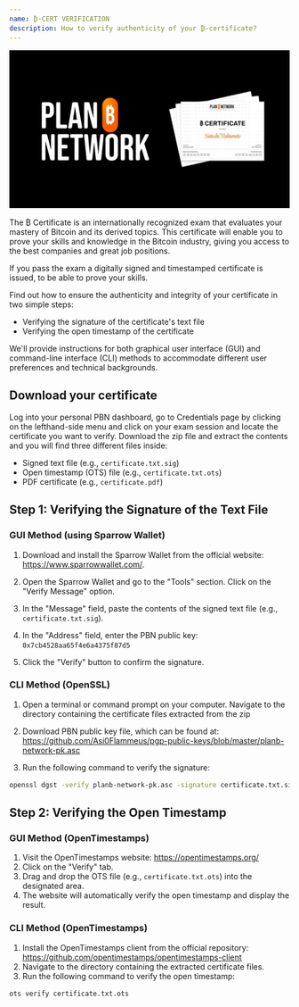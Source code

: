 ```yaml
---
name: ₿-CERT VERIFICATION
description: How to verify authenticity of your ₿-certificate?
---
```

![cover](assets/cover.webp)

The ₿ Certificate is an internationally recognized exam that evaluates your mastery of Bitcoin and its derived topics. This certificate will enable you to prove your skills and knowledge in the Bitcoin industry, giving you access to the best companies and great job positions.

If you pass the exam a digitally signed and timestamped certificate is issued, to be able to prove your skills.

Find out how to ensure the authenticity and integrity of your certificate in two simple steps:
- Verifying the signature of the certificate's text file
- Verifying the open timestamp of the certificate

We'll provide instructions for both graphical user interface (GUI) and command-line interface (CLI) methods to accommodate different user preferences and technical backgrounds.

## Download your certificate

Log into your personal PBN dashboard, go to Credentials page by clicking on the lefthand-side menu and click on your exam session and locate the certificate you want to verify.
Download the zip file and extract the contents and you will find three different files inside:

- Signed text file (e.g., `certificate.txt.sig`)
- Open timestamp (OTS) file (e.g., `certificate.txt.ots`)
- PDF certificate (e.g., `certificate.pdf`)

## Step 1: Verifying the Signature of the Text File


### GUI Method (using Sparrow Wallet)

1. Download and install the Sparrow Wallet from the official website: https://www.sparrowwallet.com/.

2. Open the Sparrow Wallet and go to the "Tools" section.
Click on the "Verify Message" option.

3. In the "Message" field, paste the contents of the signed text file (e.g., `certificate.txt.sig`).

4. In the "Address" field, enter the PBN public key: `0x7cb4528aa65f4e6a4375f87d5`

5. Click the "Verify" button to confirm the signature.

### CLI Method (OpenSSL)

1. Open a terminal or command prompt on your computer.
Navigate to the directory containing the certificate files extracted from the zip

2. Download PBN public key file, which can be found at: https://github.com/Asi0Flammeus/pgp-public-keys/blob/master/planb-network-pk.asc

3. Run the following command to verify the signature:

```bash
openssl dgst -verify planb-network-pk.asc -signature certificate.txt.sig certificate.txt
```

## Step 2: Verifying the Open Timestamp

### GUI Method (OpenTimestamps)

1. Visit the OpenTimestamps website: https://opentimestamps.org/
2. Click on the "Verify" tab.
3. Drag and drop the OTS file (e.g., `certificate.txt.ots`) into the designated area.
4. The website will automatically verify the open timestamp and display the result.

### CLI Method (OpenTimestamps)

1. Install the OpenTimestamps client from the official repository: https://github.com/opentimestamps/opentimestamps-client
2. Navigate to the directory containing the extracted certificate files.
3. Run the following command to verify the open timestamp:

```bash
ots verify certificate.txt.ots
```
